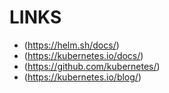 # LINKS
- (https://helm.sh/docs/)
- (https://kubernetes.io/docs/)
- (https://github.com/kubernetes/)
- (https://kubernetes.io/blog/)
